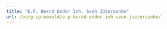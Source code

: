 ```yaml
---
title: "E.P. Bernd Ender Inh. Sven Jütersonke"
url: /burg-spreewald/e-p-bernd-ender-inh-sven-juetersonke/
---
```

